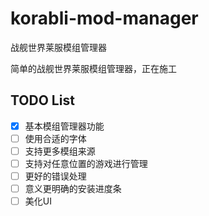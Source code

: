 # korabli-mod-manager

战舰世界莱服模组管理器

简单的战舰世界莱服模组管理器，正在施工

## TODO List

- [x] 基本模组管理器功能 
- [ ] 使用合适的字体
- [ ] 支持更多模组来源
- [ ] 支持对任意位置的游戏进行管理
- [ ] 更好的错误处理
- [ ] 意义更明确的安装进度条
- [ ] 美化UI